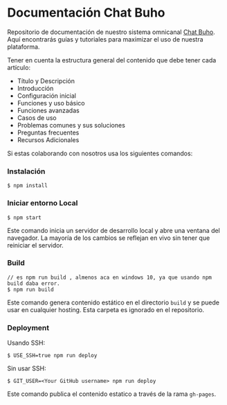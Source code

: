# Documentación Chat Buho 
Repositorio de documentación de nuestro sistema omnicanal [Chat Buho](https://buho.la/chat/). Aquí encontrarás guías y tutoriales para maximizar el uso de nuestra plataforma. 

Tener en cuenta la estructura general del contenido que debe tener cada artículo:
- Título y Descripción
- Introducción
- Configuración inicial
- Funciones y uso básico
- Funciones avanzadas
- Casos de uso
- Problemas comunes y sus soluciones
- Preguntas frecuentes
- Recursos Adicionales

Si estas colaborando con nosotros usa los siguientes comandos:

### Instalación

```
$ npm install
```

### Iniciar entorno Local

```
$ npm start
```
Este comando inicia un servidor de desarrollo local y abre una ventana del navegador. La mayoría de los cambios se reflejan en vivo sin tener que reiniciar el servidor.

### Build

```
// es npm run build , almenos aca en windows 10, ya que usando npm build daba error. 
$ npm run build
```
Este comando genera contenido estático en el directorio `build` y se puede usar en cualquier hosting. Esta carpeta es ignorado en el repositorio.

### Deployment

Usando SSH:

```
$ USE_SSH=true npm run deploy
```

Sin usar SSH:

```
$ GIT_USER=<Your GitHub username> npm run deploy
```
Este comando publica el contenido estatico a través de la rama `gh-pages`.
